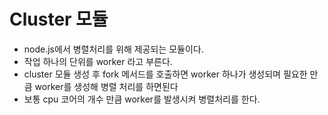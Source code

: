 # Cluster 모듈

- node.js에서 병렬처리를 위해 제공되는 모듈이다.
- 작업 하나의 단위를 worker 라고 부른다.
- cluster 모듈 생성 후 fork 메서드를 호출하면 worker 하나가 생성되며 필요한 만큼 worker를 생성해 병렬 처리를 하면된다
- 보통 cpu 코어의 개수 만큼 worker를 발생시켜 병렬처리를 한다.